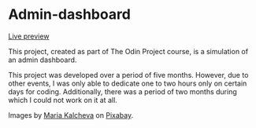 # Admin-dashboard

[Live preview](https://firecattos.github.io/Admin-dashboard/)

This project, created as part of The Odin Project course, is a simulation of an admin dashboard.

This project was developed over a period of five months. However, due to other events, I was only able to dedicate one to two hours only on certain days for coding. Additionally, there was a period of two months during which I could not work on it at all.

Images by [Maria Kalcheva](https://pixabay.com/users/infinityharmony7-10852503/) on [Pixabay](https://pixabay.com/).